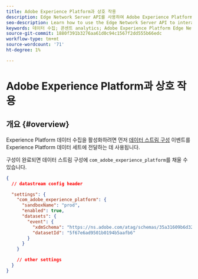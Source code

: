 ```yaml
---
title: Adobe Experience Platform과 상호 작용
description: Edge Network Server API를 사용하여 Adobe Experience Platform과 상호 작용하는 방법을 알아봅니다
seo-description: Learn how to use the Edge Network Server API to interact with Adobe Experience Platform
keywords: 데이터 수집; 콘센트 analytics; Adobe Experience Platform Edge Network api;aep
source-git-commit: 1880f391b3276aa61d0c94c1567f2dd555b66edc
workflow-type: tm+mt
source-wordcount: '71'
ht-degree: 1%

---
```



# Adobe Experience Platform과 상호 작용

## 개요 {#overview}

Experience Platform 데이터 수집을 활성화하려면 먼저 [데이터 스트림 구성](../edge/fundamentals/datastreams.md) 이벤트를 Experience Platform 데이터 세트에 전달하는 데 사용됩니다.

구성이 완료되면 데이터 스트림 구성에 `com_adobe_experience_platform`를 채울 수 있습니다.


```json
{
  // datastream config header

  "settings": {
    "com_adobe_experience_platform": {
      "sandboxName": "prod",
      "enabled": true,
      "datasets": {
        "event": {
          "xdmSchema": "https://ns.adobe.com/atag/schemas/35a31609b6d3242736751df469ade031",
          "datasetId": "5f67e6ad9501b0194b5aafb6"
        }
      }
    }

    // other settings
  }
}
```
